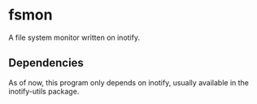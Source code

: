 # fsmon

A file system monitor written on inotify.

## Dependencies

As of now, this program only depends on inotify, usually available in the inotify-utils package.
